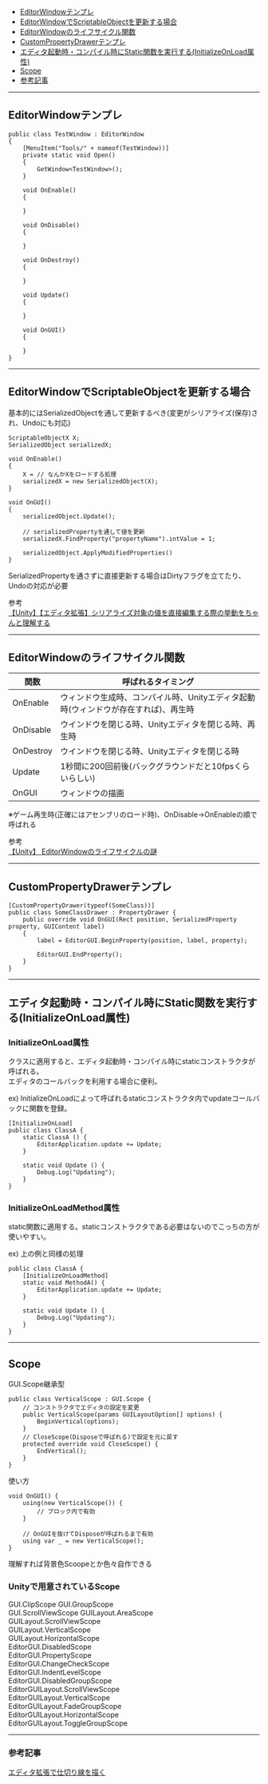 - [EditorWindowテンプレ](#editorwindowテンプレ)
- [EditorWindowでScriptableObjectを更新する場合](#editorwindowでscriptableobjectを更新する場合)
- [EditorWindowのライフサイクル関数](#editorwindowのライフサイクル関数)
- [CustomPropertyDrawerテンプレ](#custompropertydrawerテンプレ)
- [エディタ起動時・コンパイル時にStatic関数を実行する(InitializeOnLoad属性)](#エディタ起動時コンパイル時にstatic関数を実行するinitializeonload属性)
- [Scope](#scope)
- [参考記事](#参考記事)  

***

## EditorWindowテンプレ
```
public class TestWindow : EditorWindow
{
    [MenuItem("Tools/" + nameof(TestWindow))]
    private static void Open()
    {
        GetWindow<TestWindow>();
    }

    void OnEnable()
    {
    
    }
    
    void OnDisable()
    {
    
    }
    
    void OnDestroy()
    {
    
    }
    
    void Update()
    {
    
    }
    
    void OnGUI()
    {
    
    }
}
```

***

## EditorWindowでScriptableObjectを更新する場合
基本的にはSerializedObjectを通して更新するべき(変更がシリアライズ(保存)され、Undoにも対応)
```
ScriptableObjectX X;
SerializedObject serializedX;

void OnEnable()
{
    X = // なんかXをロードする処理
    serializedX = new SerializedObject(X);
}

void OnGUI()
{
    serializedObject.Update();
    
    // serializedPropertyを通して値を更新
    serializedX.FindProperty("propertyName").intValue = 1;
    
    serializedObject.ApplyModifiedProperties()
}
```
SerializedPropertyを通さずに直接更新する場合はDirtyフラグを立てたり、Undoの対応が必要  

参考  
[【Unity】【エディタ拡張】シリアライズ対象の値を直接編集する際の挙動をちゃんと理解する](https://light11.hatenadiary.com/entry/2022/05/25/193411)  

***

## EditorWindowのライフサイクル関数
|関数|呼ばれるタイミング|
----|----  
|OnEnable|ウィンドウ生成時、コンパイル時、Unityエディタ起動時(ウィンドウが存在すれば)、再生時|  
|OnDisable|ウインドウを閉じる時、Unityエディタを閉じる時、再生時|  
|OnDestroy|ウインドウを閉じる時、Unityエディタを閉じる時|  
|Update|1秒間に200回前後(バックグラウンドだと10fpsくらいらしい)|  
|OnGUI|ウィンドウの描画|  

※ゲーム再生時(正確にはアセンブリのロード時)、OnDisable→OnEnableの順で呼ばれる  

参考  
[【Unity】 EditorWindowのライフサイクルの謎  ](https://www.f-sp.com/entry/2016/09/04/231754)  

***
## CustomPropertyDrawerテンプレ
```
[CustomPropertyDrawer(typeof(SomeClass))]
public class SomeClassDrawer : PropertyDrawer {
    public override void OnGUI(Rect position, SerializedProperty property, GUIContent label)
    {
        label = EditorGUI.BeginProperty(position, label, property);

        EditorGUI.EndProperty();
    }
}
```
***

## エディタ起動時・コンパイル時にStatic関数を実行する(InitializeOnLoad属性)
### InitializeOnLoad属性
クラスに適用すると、エディタ起動時・コンパイル時にstaticコンストラクタが呼ばれる。  
エディタのコールバックを利用する場合に便利。  
 
ex) InitializeOnLoadによって呼ばれるstaticコンストラクタ内でupdateコールバックに関数を登録。  
```
[InitializeOnLoad]
public class ClassA {
    static ClassA () {
        EditorApplication.update += Update;
    }

    static void Update () {
        Debug.Log("Updating");
    }
}
```

### InitializeOnLoadMethod属性
static関数に適用する。staticコンストラクタである必要はないのでこっちの方が使いやすい。  

ex) 上の例と同様の処理  
```
public class ClassA {
    [InitializeOnLoadMethod]
    static void MethodA() {
        EditorApplication.update += Update;
    }

    static void Update () {
        Debug.Log("Updating");
    }
}
```
***

## Scope
GUI.Scope継承型
```
public class VerticalScope : GUI.Scope {
    // コンストラクタでエディタの設定を変更
    public VerticalScope(params GUILayoutOption[] options) {
        BeginVertical(options);
    }
    // CloseScope(Disposeで呼ばれる)で設定を元に戻す
    protected override void CloseScope() {
        EndVertical();
    }
}
```
使い方  
```
void OnGUI() {
    using(new VerticalScope()) {
        // ブロック内で有効
    }

    // OnGUIを抜けてDisposeが呼ばれるまで有効
    using var _ = new VerticalScope();
}
```
理解すれば背景色Scoopeとか色々自作できる  

### Unityで用意されているScope
GUI.ClipScope
GUI.GroupScope  
GUI.ScrollViewScope
GUILayout.AreaScope  
GUILayout.ScrollViewScope  
GUILayout.VerticalScope  
GUILayout.HorizontalScope  
EditorGUI.DisabledScope  
EditorGUI.PropertyScope  
EditorGUI.ChangeCheckScope  
EditorGUI.IndentLevelScope  
EditorGUI.DisabledGroupScope  
EditorGUILayout.ScrollViewScope  
EditorGUILayout.VerticalScope  
EditorGUILayout.FadeGroupScope  
EditorGUILayout.HorizontalScope  
EditorGUILayout.ToggleGroupScope  

***

### 参考記事
[エディタ拡張で仕切り線を描く](https://qiita.com/Gok/items/96e8747269bf4a2a9cc5)
